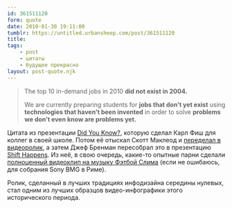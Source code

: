 ```yaml
---
id: 361511120
form: quote
date: 2010-01-30 19:11:00
tumblr: https://untitled.urbansheep.com/post/361511120
title: 
tags:
    - post
    - цитаты
    - будущее прекрасно
layout: post-quote.njk
---
```


<blockquote>
<p>The top 10 in-demand jobs in 2010 <strong>did not exist in 2004.</strong></p>

<p>We are currently preparing students for <strong>jobs that don&rsquo;t yet exist</strong> using <strong>technologies that haven&rsquo;t been invented</strong> in order to solve <strong>problems we don&rsquo;t even know are problems yet.</strong></p>
</blockquote>

<p>Цитата из презентации <a href="http://thefischbowl.blogspot.com/2006/08/did-you-know.html">Did You Know?</a>, которую сделал Карл Фиш для коллег в своей школе. Потом её отыскал Скотт Маклеод и&nbsp;<a href="http://www.youtube.com/watch?v=ljbI-363A2Q">переделал в видеоролик</a>, а затем Джеф Бренман пересобрал это в презентацию <a href="http://www.slideshare.net/jbrenman/shift-happens-33834">Shift Happens</a>. Из неё, в свою очередь, какие-то опытные парни сделали <a href="http://www.youtube.com/watch?v=jpEnFwiqdx8&amp;feature=related">полноценный видеоклип на музыку Фэтбой Слима</a> (если не ошибаюсь, для собрания Sony BMG в Риме).</p>
<p>Ролик, сделанный в лучших традициях инфодизайна середины нулевых, стал одним из лучших образцов видео-инфографики этого исторического периода.</p>
